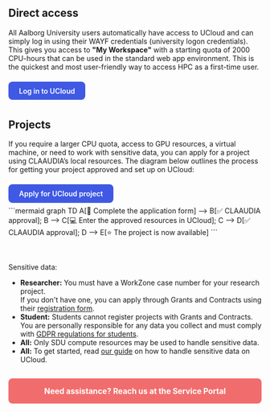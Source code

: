 
## Direct access
All Aalborg University users automatically have access to UCloud and can simply log in using their WAYF credentials (university logon credentials). This gives you access to **"My Workspace"** with a starting quota of 2000 CPU-hours that can be used in the standard web app environment. This is the quickest and most user-friendly way to access HPC as a first-time user.

<a href="https://cloud.sdu.dk/app/dashboard" target="_blank" style="display: inline-block; background: #3F59E4; color: #fff; padding: 0.7em 1.5em; border-radius: 8px; font-weight: 600; text-decoration: none; font-size: 1em; margin: 0.5em 0;">
  Log in to UCloud
</a>

## Projects
If you require a larger CPU quota, access to GPU resources, a virtual machine, or need to work with sensitive data, you can apply for a project using CLAAUDIA’s local resources.
The diagram below outlines the process for getting your project approved and set up on UCloud:

<a href="https://forms.office.com/e/8Khbr1TJGC" target="_blank" style="display: inline-block; background: #3F59E4; color: #fff; padding: 0.7em 1.5em; border-radius: 8px; font-weight: 600; text-decoration: none; font-size: 1em; margin: 0.5em 0;">
  Apply for UCloud project
</a>

<div style="display: flex; gap: 2rem; align-items: flex-start; justify-content: center; flex-wrap: wrap;">

  <!-- Mermaid Diagram -->
  <div style="flex: 1; min-width: 300px; text-align: left;">
    <div class="mermaid">
    ```mermaid
    graph TD
        A[📝 Complete the application form] --> B[✅ CLAAUDIA approval];
        B --> C[💻 Enter the approved resources in UCloud];
        C --> D[✅ CLAAUDIA approval];
        D --> E[⭐ The project is now available]
    ```
    </div>
  </div>

  <!-- Info Box -->
  <div style="flex: 1; min-width: 300px;">
    <div class="admonition info">
      <p class="admonition-title">Sensitive data:</p>
      <ul>
        <li><strong>Researcher:</strong> You must have a WorkZone case number for your research project.
          <br>If you don't have one, you can apply through Grants and Contracts using their <a href="#">registration form</a>.
        </li>
        <li><strong>Student:</strong> Students cannot register projects with Grants and Contracts. You are personally responsible for any data you collect and must comply with <a href="#">GDPR regulations for students</a>.</li>
        <li><strong>All:</strong> Only SDU compute resources may be used to handle sensitive data.</li>
        <li><strong>All:</strong> To get started, read <a href="/ucloud/guides/sensitive-data-on-ucloud/">our guide</a> on how to handle sensitive data on UCloud.</li>
      </ul>
    </div>
  </div>

</div>


<a href="https://aau.service-now.com/serviceportal?id=sc_cat_item&sys_id=34e8536083cfc21053711d447daad30a" target="_blank" 
   style="display: block; background-color:rgb(241, 109, 109); color: white; padding: 1em; text-align: center; border-radius: 8px; font-weight: bold; text-decoration: none; font-size: 1.1em; margin: 1em 0;">
   Need assistance? Reach us at the Service Portal
</a>
